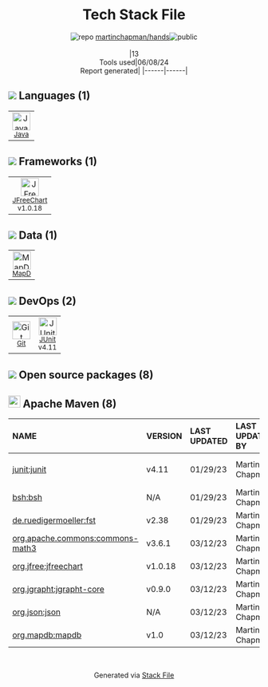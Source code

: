 <!--
&lt;--- Readme.md Snippet without images Start ---&gt;
## Tech Stack
martinchapman/hands is built on the following main stack:

- [Java](https://www.java.com) – Languages
- [JFreeChart](http://www.jfree.org/jfreechart/) – Charting Libraries
- [MapD](https://www.mapd.com/) – Databases
- [JUnit](http://junit.org/) – Testing Frameworks

Full tech stack [here](/techstack.md)

&lt;--- Readme.md Snippet without images End ---&gt;

&lt;--- Readme.md Snippet with images Start ---&gt;
## Tech Stack
martinchapman/hands is built on the following main stack:

- <img width='25' height='25' src='https://img.stackshare.io/service/995/K85ZWV2F.png' alt='Java'/> [Java](https://www.java.com) – Languages
- <img width='25' height='25' src='https://img.stackshare.io/service/8591/Picture_6_400x400.png' alt='JFreeChart'/> [JFreeChart](http://www.jfree.org/jfreechart/) – Charting Libraries
- <img width='25' height='25' src='https://img.stackshare.io/service/6915/preview.png' alt='MapD'/> [MapD](https://www.mapd.com/) – Databases
- <img width='25' height='25' src='https://img.stackshare.io/service/2020/874086.png' alt='JUnit'/> [JUnit](http://junit.org/) – Testing Frameworks

Full tech stack [here](/techstack.md)

&lt;--- Readme.md Snippet with images End ---&gt;
-->
<div align="center">

# Tech Stack File
![](https://img.stackshare.io/repo.svg "repo") [martinchapman/hands](https://github.com/martinchapman/hands)![](https://img.stackshare.io/public_badge.svg "public")
<br/><br/>
|13<br/>Tools used|06/08/24 <br/>Report generated|
|------|------|
</div>

## <img src='https://img.stackshare.io/languages.svg'/> Languages (1)
<table><tr>
  <td align='center'>
  <img width='36' height='36' src='https://img.stackshare.io/service/995/K85ZWV2F.png' alt='Java'>
  <br>
  <sub><a href="https://www.java.com">Java</a></sub>
  <br>
  <sub></sub>
</td>

</tr>
</table>

## <img src='https://img.stackshare.io/frameworks.svg'/> Frameworks (1)
<table><tr>
  <td align='center'>
  <img width='36' height='36' src='https://img.stackshare.io/service/8591/Picture_6_400x400.png' alt='JFreeChart'>
  <br>
  <sub><a href="http://www.jfree.org/jfreechart/">JFreeChart</a></sub>
  <br>
  <sub>v1.0.18</sub>
</td>

</tr>
</table>

## <img src='https://img.stackshare.io/databases.svg'/> Data (1)
<table><tr>
  <td align='center'>
  <img width='36' height='36' src='https://img.stackshare.io/service/6915/preview.png' alt='MapD'>
  <br>
  <sub><a href="https://www.mapd.com/">MapD</a></sub>
  <br>
  <sub></sub>
</td>

</tr>
</table>

## <img src='https://img.stackshare.io/devops.svg'/> DevOps (2)
<table><tr>
  <td align='center'>
  <img width='36' height='36' src='https://img.stackshare.io/service/1046/git.png' alt='Git'>
  <br>
  <sub><a href="http://git-scm.com/">Git</a></sub>
  <br>
  <sub></sub>
</td>

<td align='center'>
  <img width='36' height='36' src='https://img.stackshare.io/service/2020/874086.png' alt='JUnit'>
  <br>
  <sub><a href="http://junit.org/">JUnit</a></sub>
  <br>
  <sub>v4.11</sub>
</td>

</tr>
</table>


## <img src='https://img.stackshare.io/group.svg' /> Open source packages (8)</h2>

## <img width='24' height='24' src='https://img.stackshare.io/package_manager/977/default_9833f2ef0bbc2a946b4cc5e9307264033361076b.png'/> Apache Maven (8)

|NAME|VERSION|LAST UPDATED|LAST UPDATED BY|LICENSE|VULNERABILITIES|
|:------|:------|:------|:------|:------|:------|
|[junit:junit](http://junit.org)|v4.11|01/29/23|Martin Chapman |EPL-1.0|[CVE-2020-15250](https://github.com/advisories/GHSA-269g-pwp5-87pp) (Moderate)|
|[bsh:bsh]()|N/A|01/29/23|Martin Chapman |N/A|N/A|
|[de.ruedigermoeller:fst](http://code.google.com/p/fast-serialization/)|v2.38|01/29/23|Martin Chapman |Apache-2.0|N/A|
|[org.apache.commons:commons-math3](http://commons.apache.org/proper/commons-math/)|v3.6.1|03/12/23|Martin Chapman |Apache-2.0|N/A|
|[org.jfree:jfreechart](http://www.jfree.org/jfreechart/)|v1.0.18|03/12/23|Martin Chapman |LGPL-3.0-only|N/A|
|[org.jgrapht:jgrapht-core](http://www.jgrapht.org)|v0.9.0|03/12/23|Martin Chapman |EPL-2.0|N/A|
|[org.json:json](https://github.com/douglascrockford/JSON-java)|N/A|03/12/23|Martin Chapman |JSON|N/A|
|[org.mapdb:mapdb](http://www.mapdb.org)|v1.0|03/12/23|Martin Chapman |Apache-2.0|N/A|

<br/>
<div align='center'>

Generated via [Stack File](https://github.com/marketplace/stack-file)

